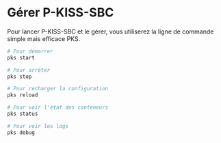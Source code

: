 # Gérer P-KISS-SBC

Pour lancer P-KISS-SBC et le gérer, vous utiliserez la ligne de commande simple mais efficace PKS.

```bash
# Pour démarrer
pks start

# Pour arrêter
pks stop

# Pour recharger la configuration
pks reload

# Pour voir l'état des conteneurs
pks status

# Pour voir les logs
pks debug
```

